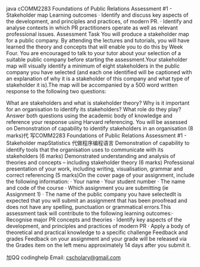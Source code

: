 java cCOMM2283 Foundations of Public Relations Assessment #1 - Stakeholder map Learning outcomes · Identify and discuss key aspects of the development, and principles and practices, of modern PR. · Identify and analyse contexts in which PR practitioners operate as well as relevant professional issues. Assessment Task You will produce a stakeholder map for a public company. By attending the lectures and tutorials, you will have learned the theory and concepts that will enable you to do this by Week Four. You are encouraged to talk to your tutor about your selection of a suitable public company before starting the assessment.Your stakeholder map will visually identify a minimum of eight stakeholders in the public company you have selected (and each one identified will be captioned with an explanation of why it is a stakeholder of this company and what type of stakeholder it is).The map will be accompanied by a 500 word written response to the following two questions:

What are stakeholders and what is stakeholder theory?
Why is it important for an organisation to identify its stakeholders? What role do they play?Answer both questions using the academic body of knowledge and reference your response using Harvard referencing. You will be assessed on Demonstration of capability to identify stakeholders in an organisation (8 marks)代 写COMM2283 Foundations of Public Relations Assessment #1 - Stakeholder mapStatistics 代做程序编程语言 Demonstration of capability to identify tools that the organisation uses to communicate with its stakeholders (6 marks) Demonstrated understanding and analysis of theories and concepts – including stakeholder theory (6 marks) Professional presentation of your work, including writing, visualisation, grammar and correct referencing (5 marks)On the cover page of your assignment, include the following information: · Your name · Your student number · The name and code of the course · Which assignment you are submitting (ie Assignment 1) · The name of the public company you have selectedIt is expected that you will submit an assignment that has been proofread and does not have any spelling, punctuation or grammatical errors.This assessment task will contribute to the following learning outcomes:· Recognise major PR concepts and theories · Identify key aspects of the development, and principles and practices of modern PR · Apply a body of theoretical and practical knowledge to a specific challenge Feedback and grades Feedback on your assignment and your grade will be released via the Grades item on the left menu approximately 14 days after you submit it.

加QQ codinghelp Email: cscholary@gmail.com
